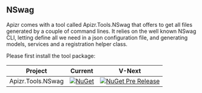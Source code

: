﻿## NSwag

Apizr comes with a tool called Apizr.Tools.NSwag that offers to get all files generated by a couple of command lines.
It relies on the well known NSwag CLI, letting define all we need in a json configuration file, and generating models, services and a registration helper class.

Please first install the tool package:

|Project|Current|V-Next|
|-------|-----|-----|
|Apizr.Tools.NSwag|[![NuGet](https://img.shields.io/nuget/v/Apizr.Tools.NSwag.svg)](https://www.nuget.org/packages/Apizr.Tools.NSwag/)|[![NuGet Pre Release](https://img.shields.io/nuget/vpre/Apizr.Tools.NSwag.svg)](https://www.nuget.org/packages/Apizr.Tools.NSwag/)|
